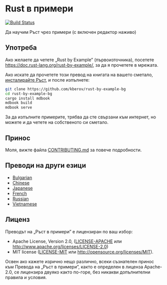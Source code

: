 # Rust в примери

[![Build Status][travis-badge]][travis-repo]

[travis-badge]: https://travis-ci.com/rust-lang/rust-by-example.svg?branch=master
[travis-repo]: https://travis-ci.com/rust-lang/rust-by-example

Да научим Ръст чрез примери (с включен редактор наживо)

## Употреба

Ако желаете да четете „Rust by Example” (първоизточника), посетете
<https://doc.rust-lang.org/rust-by-example/>, за да я прочетете в мрежата.

Ако искате да прочетете този превод на книгата на вашето сметало,
[инсталирайте Ръст], и после изпълнете:

```bash
git clone https://github.com/kberov/rust-by-example-bg
cd rust-by-example-bg
cargo install mdbook
mdbook build
mdbook serve
```

[инсталирайте Ръст]: https://www.rust-lang.org/tools/install

За да изпълните примерите, трябва да сте свързани към интернет, но можете и да
четете на собственoто си сметало.

## Принос

Моля, вижте файла [CONTRIBUTING.md] за повече подробности.

[CONTRIBUTING.md]: https://github.com/kberov/rust-by-example-bg/blob/master/CONTRIBUTING.md

## Преводи на други езици

* [Bulgarian](https://github.com/kberov/rust-by-example-bg)
* [Chinese](https://github.com/rust-lang-cn/rust-by-example-cn)
* [Japanese](https://github.com/rust-lang-ja/rust-by-example-ja)
* [French](https://github.com/Songbird0/FR_RBE)
* [Russian](https://github.com/ruRust/rust-by-example)
* [Vietnamese](https://github.com/EyesCrypto-Insights/rust-by-example-vn)

## Лиценз

Преводът на „Ръст в примери” е лицензиран по ваш избор:

* Apache License, Version 2.0, ([LICENSE-APACHE](LICENSE-APACHE) или
  <http://www.apache.org/licenses/LICENSE-2.0>)
* MIT license ([LICENSE-MIT](LICENSE-MIT) или
  <http://opensource.org/licenses/MIT>).

Освен ако кажете изрично нещо различно, всеки съзнателен принос към Превода на
„Ръст в примери”, както е определен в лиценза Apache-2.0, се лицензира двуяко
както по-горе, без никакви допълнителни правила и условия.
